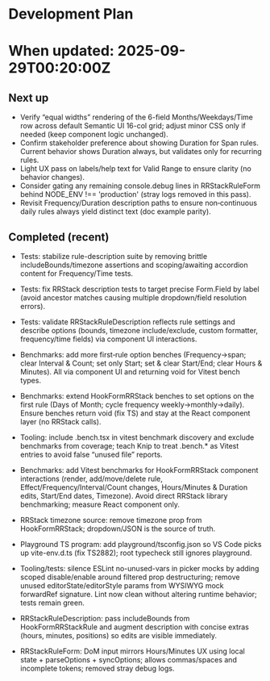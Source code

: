 # Development Plan

#

# When updated: 2025-09-29T00:20:00Z

## Next up

- Verify “equal widths” rendering of the 6-field Months/Weekdays/Time row across default Semantic UI 16-col grid; adjust minor CSS only if needed (keep component logic unchanged).
- Confirm stakeholder preference about showing Duration for Span rules. Current behavior shows Duration always, but validates only for recurring rules.
- Light UX pass on labels/help text for Valid Range to ensure clarity (no behavior changes).
- Consider gating any remaining console.debug lines in RRStackRuleForm behind NODE_ENV !== 'production' (stray logs removed in this pass).
- Revisit Frequency/Duration description paths to ensure non‑continuous daily rules always yield distinct text (doc example parity).

## Completed (recent)

- Tests: stabilize rule-description suite by removing brittle includeBounds/timezone
  assertions and scoping/awaiting accordion content for Frequency/Time tests.

- Tests: fix RRStack description tests to target precise Form.Field by label
  (avoid ancestor matches causing multiple dropdown/field resolution errors).
- Tests: validate RRStackRuleDescription reflects rule settings and describe options (bounds, timezone include/exclude, custom formatter, frequency/time fields) via component UI interactions.

- Benchmarks: add more first‑rule option benches (Frequency→span; clear Interval & Count; set only Start; set & clear Start/End; clear Hours & Minutes). All via component UI and returning void for Vitest bench types.

- Benchmarks: extend HookFormRRStack benches to set options on the first rule (Days of Month; cycle frequency weekly→monthly→daily). Ensure benches return void (fix TS) and stay at the React component layer (no RRStack calls).
- Tooling: include .bench.tsx in vitest benchmark discovery and exclude benchmarks from coverage; teach Knip to treat .bench.\* as Vitest entries to avoid false “unused file” reports.

- Benchmarks: add Vitest benchmarks for HookFormRRStack component interactions (render, add/move/delete rule, Effect/Frequency/Interval/Count changes, Hours/Minutes & Duration edits, Start/End dates, Timezone). Avoid direct RRStack library benchmarking; measure React component only.
- RRStack timezone source: remove timezone prop from HookFormRRStack; dropdown/JSON is the source of truth.
- Playground TS program: add playground/tsconfig.json so VS Code picks up vite-env.d.ts (fix TS2882); root typecheck still ignores playground.
- Tooling/tests: silence ESLint no-unused-vars in picker mocks by adding scoped disable/enable around filtered prop destructuring; remove unused editorState/editorStyle params from WYSIWYG mock forwardRef signature. Lint now clean without altering runtime behavior; tests remain green.
- RRStackRuleDescription: pass includeBounds from HookFormRRStackRule and augment description with concise extras (hours, minutes, positions) so edits are visible immediately.
- RRStackRuleForm: DoM input mirrors Hours/Minutes UX using local state + parseOptions + syncOptions; allows commas/spaces and incomplete tokens; removed stray debug logs.
